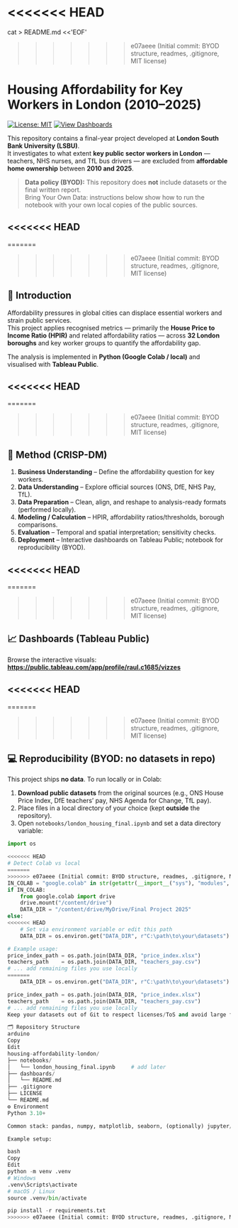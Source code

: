 <<<<<<< HEAD
=======
cat > README.md <<'EOF'
>>>>>>> e07aeee (Initial commit: BYOD structure, readmes, .gitignore, MIT license)
# Housing Affordability for Key Workers in London (2010–2025)

[![License: MIT](https://img.shields.io/badge/License-MIT-green.svg)](LICENSE)
[![View Dashboards](https://img.shields.io/badge/Tableau-Public-blue)](https://public.tableau.com/app/profile/raul.c1685/vizzes)

This repository contains a final-year project developed at **London South Bank University (LSBU)**.  
It investigates to what extent **key public sector workers in London** — teachers, NHS nurses, and TfL bus drivers — are excluded from **affordable home ownership** between **2010 and 2025**.

> **Data policy (BYOD):** This repository does **not** include datasets or the final written report.  
> Bring Your Own Data: instructions below show how to run the notebook with your own local copies of the public sources.

<<<<<<< HEAD
---

=======
>>>>>>> e07aeee (Initial commit: BYOD structure, readmes, .gitignore, MIT license)
## 🔎 Introduction
Affordability pressures in global cities can displace essential workers and strain public services.  
This project applies recognised metrics — primarily the **House Price to Income Ratio (HPIR)** and related affordability ratios — across **32 London boroughs** and key worker groups to quantify the affordability gap.

The analysis is implemented in **Python (Google Colab / local)** and visualised with **Tableau Public**.

<<<<<<< HEAD
---

=======
>>>>>>> e07aeee (Initial commit: BYOD structure, readmes, .gitignore, MIT license)
## 🧭 Method (CRISP-DM)
1. **Business Understanding** – Define the affordability question for key workers.  
2. **Data Understanding** – Explore official sources (ONS, DfE, NHS Pay, TfL).  
3. **Data Preparation** – Clean, align, and reshape to analysis-ready formats (performed locally).  
4. **Modeling / Calculation** – HPIR, affordability ratios/thresholds, borough comparisons.  
5. **Evaluation** – Temporal and spatial interpretation; sensitivity checks.  
6. **Deployment** – Interactive dashboards on Tableau Public; notebook for reproducibility (BYOD).

<<<<<<< HEAD
---

=======
>>>>>>> e07aeee (Initial commit: BYOD structure, readmes, .gitignore, MIT license)
## 📈 Dashboards (Tableau Public)
Browse the interactive visuals:  
**https://public.tableau.com/app/profile/raul.c1685/vizzes**

<<<<<<< HEAD
---

=======
>>>>>>> e07aeee (Initial commit: BYOD structure, readmes, .gitignore, MIT license)
## 💻 Reproducibility (BYOD: no datasets in repo)
This project ships **no data**. To run locally or in Colab:

1. **Download public datasets** from the original sources (e.g., ONS House Price Index, DfE teachers’ pay, NHS Agenda for Change, TfL pay).  
2. Place files in a local directory of your choice (kept **outside** the repository).  
3. Open `notebooks/london_housing_final.ipynb` and set a data directory variable:

```python
import os

<<<<<<< HEAD
# Detect Colab vs local
=======
>>>>>>> e07aeee (Initial commit: BYOD structure, readmes, .gitignore, MIT license)
IN_COLAB = "google.colab" in str(getattr(__import__("sys"), "modules", {}))
if IN_COLAB:
    from google.colab import drive
    drive.mount("/content/drive")
    DATA_DIR = "/content/drive/MyDrive/Final Project 2025"
else:
<<<<<<< HEAD
    # Set via environment variable or edit this path
    DATA_DIR = os.environ.get("DATA_DIR", r"C:\path\to\your\datasets")

# Example usage:
price_index_path = os.path.join(DATA_DIR, "price_index.xlsx")
teachers_path    = os.path.join(DATA_DIR, "teachers_pay.csv")
# ... add remaining files you use locally
=======
    DATA_DIR = os.environ.get("DATA_DIR", r"C:\path\to\your\datasets")

price_index_path = os.path.join(DATA_DIR, "price_index.xlsx")
teachers_path    = os.path.join(DATA_DIR, "teachers_pay.csv")
# ... add remaining files you use locally
Keep your datasets out of Git to respect licenses/ToS and avoid large files.

🗂️ Repository Structure
arduino
Copy
Edit
housing-affordability-london/
├── notebooks/
│   └── london_housing_final.ipynb     # add later
├── dashboards/
│   └── README.md
├── .gitignore
├── LICENSE
└── README.md
⚙️ Environment
Python 3.10+

Common stack: pandas, numpy, matplotlib, seaborn, (optionally) jupyter/colab

Example setup:

bash
Copy
Edit
python -m venv .venv
# Windows
.venv\Scripts\activate
# macOS / Linux
source .venv/bin/activate

pip install -r requirements.txt
>>>>>>> e07aeee (Initial commit: BYOD structure, readmes, .gitignore, MIT license)
